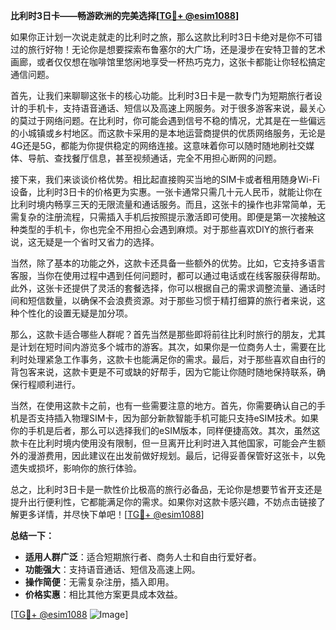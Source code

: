 **比利时3日卡——畅游欧洲的完美选择[[TG💪+ @esim1088](https://t.me/s/esim1088)]**

如果你正计划一次说走就走的比利时之旅，那么这款比利时3日卡绝对是你不可错过的旅行好物！无论你是想要探索布鲁塞尔的大广场，还是漫步在安特卫普的艺术画廊，或者仅仅想在咖啡馆里悠闲地享受一杯热巧克力，这张卡都能让你轻松搞定通信问题。

首先，让我们来聊聊这张卡的核心功能。比利时3日卡是一款专门为短期旅行者设计的手机卡，支持语音通话、短信以及高速上网服务。对于很多游客来说，最关心的莫过于网络问题。在比利时，你可能会遇到信号不稳的情况，尤其是在一些偏远的小城镇或乡村地区。而这款卡采用的是本地运营商提供的优质网络服务，无论是4G还是5G，都能为你提供稳定的网络连接。这意味着你可以随时随地刷社交媒体、导航、查找餐厅信息，甚至视频通话，完全不用担心断网的问题。

接下来，我们来谈谈价格优势。相比起直接购买当地的SIM卡或者租用随身Wi-Fi设备，比利时3日卡的价格更为实惠。一张卡通常只需几十元人民币，就能让你在比利时境内畅享三天的无限流量和通话服务。而且，这张卡的操作也非常简单，无需复杂的注册流程，只需插入手机后按照提示激活即可使用。即便是第一次接触这种类型的手机卡，你也完全不用担心会遇到麻烦。对于那些喜欢DIY的旅行者来说，这无疑是一个省时又省力的选择。

当然，除了基本的功能之外，这款卡还具备一些额外的优势。比如，它支持多语言客服，当你在使用过程中遇到任何问题时，都可以通过电话或在线客服获得帮助。此外，这张卡还提供了灵活的套餐选择，你可以根据自己的需求调整流量、通话时间和短信数量，以确保不会浪费资源。对于那些习惯于精打细算的旅行者来说，这种个性化的设置无疑是加分项。

那么，这款卡适合哪些人群呢？首先当然是那些即将前往比利时旅行的朋友，尤其是计划在短时间内游览多个城市的游客。其次，如果你是一位商务人士，需要在比利时处理紧急工作事务，这款卡也能满足你的需求。最后，对于那些喜欢自由行的背包客来说，这款卡更是不可或缺的好帮手，因为它能让你随时随地保持联系，确保行程顺利进行。

当然，在使用这款卡之前，也有一些需要注意的地方。首先，你需要确认自己的手机是否支持插入物理SIM卡，因为部分新款智能手机可能只支持eSIM技术。如果你的手机是后者，那么可以选择我们的eSIM版本，同样便捷高效。其次，虽然这款卡在比利时境内使用没有限制，但一旦离开比利时进入其他国家，可能会产生额外的漫游费用，因此建议在出发前做好规划。最后，记得妥善保管好这张卡，以免遗失或损坏，影响你的旅行体验。

总之，比利时3日卡是一款性价比极高的旅行必备品，无论你是想要节省开支还是提升出行便利性，它都能满足你的需求。如果你对这款卡感兴趣，不妨点击链接了解更多详情，并尽快下单吧！[[TG💪+ @esim1088](https://t.me/s/esim1088)]

**总结一下：**
- **适用人群广泛**：适合短期旅行者、商务人士和自由行爱好者。
- **功能强大**：支持语音通话、短信及高速上网。
- **操作简便**：无需复杂注册，插入即用。
- **价格实惠**：相比其他方案更具成本效益。

[[TG💪+ @esim1088](https://t.me/s/esim1088) ![Image](https://i.postimg.cc/4NQfJmqS/Snipaste-2025-05-13-00-14-12.png)]